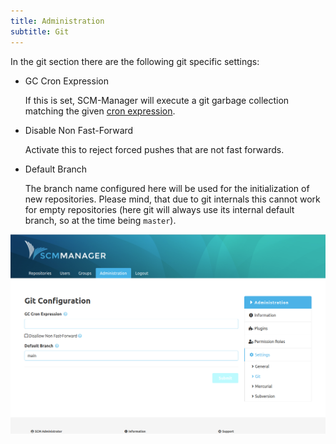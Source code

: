```yaml
---
title: Administration
subtitle: Git
---
```

In the git section there are the following git specific settings:

- GC Cron Expression

    If this is set, SCM-Manager will execute a git garbage collection matching the given
    [cron expression](https://en.wikipedia.org/wiki/Cron#CRON_expression).

- Disable Non Fast-Forward

    Activate this to reject forced pushes that are not fast forwards.

- Default Branch

    The branch name configured here will be used for the initialization of new repositories.
    Please mind, that due to git internals this cannot work for empty repositories (here git
    will always use its internal default branch, so at the time being `master`).

![Administration-Plugins-Installed](assets/administration-settings-git.png)
